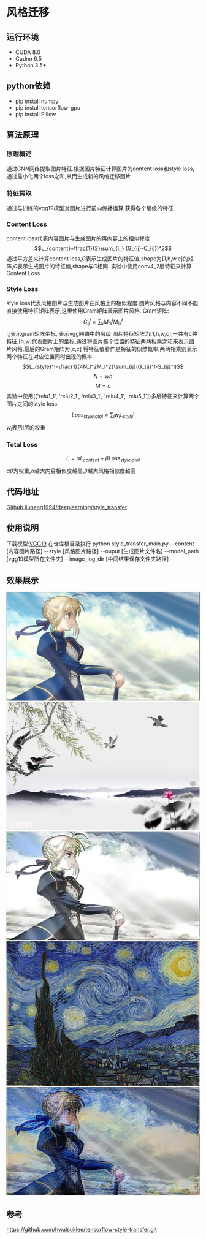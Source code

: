 # 风格迁移
## 运行环境
* CUDA 8.0
* Cudnn 6.5
* Python 3.5+  

## python依赖
* pip install numpy
* pip install tensorflow-gpu
* pip install Pillow

## 算法原理
### 原理概述
通过CNN网络提取图片特征.根据图片特征计算图片的content loss和style loss,通过最小化两个loss之和,从而生成新的风格迁移图片
### 特征提取
通过与训练的vgg19模型对图片进行前向传播运算,获得各个层级的特征
### Content Loss
content loss代表内容图片与生成图片的再内容上的相似程度
$$L_{content}=\frac{1}{2}\sum_{i,j} (G_{ij}-C_{ij})^2$$
通过平方差来计算content loss,$G$表示生成图片的特征值,shape为[1,h,w,c]的矩阵,$C$表示生成图片的特征值,shape与$G$相同. 
实验中使用conv4_2层特征来计算Content Loss
### Style Loss
style loss代表风格图片与生成图片在风格上的相似程度.图片风格与内容不同不能直接使用特征矩阵表示,这里使用Gram矩阵表示图片风格.
Gram矩阵:
$$G_{ij}^l = \sum_{k}M_{ik}^lM_{jk}^l$$
i,j表示gram矩阵坐标,l表示vgg网络中的层级
图片特征矩阵为[1,h,w,c],一共有c种特征,[h,w]代表图片上的坐标,通过将图片每个位置的特征两两相乘之和来表示图片风格,最后的Gram矩阵为[c,c]
将特征值看作是特征的似然概率,两两相乘则表示两个特征在对应位置同时出现的概率.
$$L_{style}^l=\frac{1}{4N_l^2M_l^2}\sum_{ij}(G_{ij}^l-S_{ij}^l)$$
$$N = wh$$
$$M = c$$
实验中使用(['relu1_1', 'relu2_1', 'relu3_1', 'relu4_1', 'relu5_1'])多层特征来计算两个图片之间的style loss
$$Loss_{style_total} = \sum_{l}w_lL_{style}^l$$
$w_l$表示l层的权重
### Total Loss
$$L=\alpha L_{content}+\beta Loss_{style_total}$$
$\alpha \beta$为权重,$\alpha$越大内容相似度越高,$\beta$越大风格相似度越高

## 代码地址
[Github liuneng1994/deeplearning/style_transfer](https://github.com/liuneng1994/deeplearning.git)
## 使用说明
下载模型:[VGG19](http://www.vlfeat.org/matconvnet/models/imagenet-vgg-verydeep-19.mat)
在仓库根目录执行
python style_transfer_main.py --content [内容图片路径] --style [风格图片路径] --ouput [生成图片文件名] --model_path [vgg19模型所在文件夹] --image_log_dir [中间结果保存文件夹路径]
## 效果展示
![](media/15150620774845/15150670024688.jpg)
![](media/15150620774845/15150670388166.jpg)
![](media/15150620774845/15150670612531.jpg)
![](media/15150620774845/15150676473619.jpg)
![](media/15150620774845/15150679670519.jpg)



## 参考
https://github.com/hwalsuklee/tensorflow-style-transfer.git


